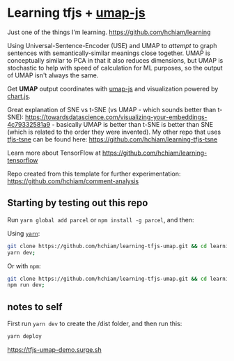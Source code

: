 # Learning tfjs + [umap-js](https://github.com/PAIR-code/umap-js#umap-js)

Just one of the things I'm learning. https://github.com/hchiam/learning

Using Universal-Sentence-Encoder (USE) and UMAP to _attempt_ to graph sentences with semantically-similar meanings close together. UMAP is conceptually similar to PCA in that it also reduces dimensions, but UMAP is stochastic to help with speed of calculation for ML purposes, so the output of UMAP isn't always the same.

Get **UMAP** output coordinates with [umap-js](https://github.com/PAIR-code/umap-js#umap-js) and visualization powered by [chart.js](https://github.com/chartjs/Chart.js).

Great explanation of SNE vs t-SNE (vs UMAP - which sounds better than t-SNE): https://towardsdatascience.com/visualizing-your-embeddings-4c79332581a9 - basically UMAP is better than t-SNE is better than SNE (which is related to the order they were invented). My other repo that uses [tfjs-tsne](https://github.com/tensorflow/tfjs-tsne) can be found here: https://github.com/hchiam/learning-tfjs-tsne

Learn more about TensorFlow at https://github.com/hchiam/learning-tensorflow

Repo created from this template for further experimentation: https://github.com/hchiam/comment-analysis

## Starting by testing out this repo

Run `yarn global add parcel` or `npm install -g parcel`, and then:

Using [`yarn`](https://github.com/hchiam/learning-yarn):

```bash
git clone https://github.com/hchiam/learning-tfjs-umap.git && cd learning-tfjs-umap && yarn;
yarn dev;
```

Or with `npm`:

```bash
git clone https://github.com/hchiam/learning-tfjs-umap.git && cd learning-tfjs-umap && npm install;
npm run dev;
```

## notes to self

First run `yarn dev` to create the /dist folder, and then run this:

```sh
yarn deploy
```

https://tfjs-umap-demo.surge.sh
